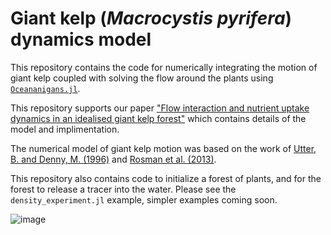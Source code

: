 # Giant kelp (_Macrocystis pyrifera_) dynamics model
This repository contains the code for numerically integrating the motion of giant kelp coupled with solving the flow around the plants using [`Oceananigans.jl`](https://github.com/CliMA/Oceananigans.jl/). 

This repository supports our paper ["Flow interaction and nutrient uptake dynamics in an idealised giant kelp forest"](comming.soon) which contains details of the model and implimentation.

The numerical model of giant kelp motion was based on the work of [Utter, B. and Denny, M. (1996)](https://doi.org/10.1242/jeb.199.12.2645) and [Rosman et al. (2013)](https://doi.org/10.4319/lo.2013.58.3.0790). 

This repository also contains code to initialize a forest of plants, and for the forest to release a tracer into the water. Please see the `density_experiment.jl` example, simpler examples coming soon.

![image](https://github.com/jagoosw/GiantKelpDynamics/assets/26657828/b167b539-4983-484e-8c21-e2ea5747100a)
